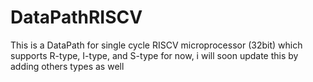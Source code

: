 # DataPathRISCV
This is a DataPath for single cycle RISCV microprocessor (32bit) which supports R-type, I-type, and S-type for now, i will soon update this by adding others types as well
